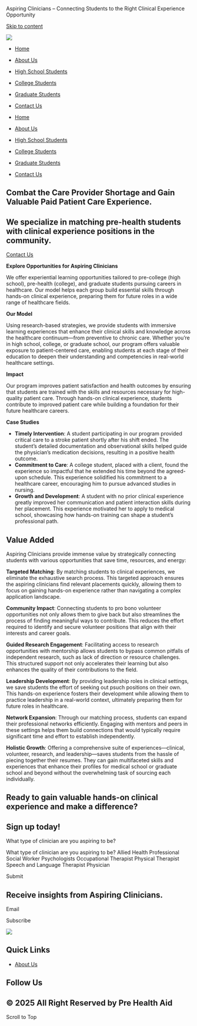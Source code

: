 Aspiring Clinicians – Connecting Students to the Right Clinical Experience Opportunity


[Skip to content](#content "Skip to content")

[![](http://aspiringclinicians.com/wp-content/uploads/2024/06/cropped-cropped_image.png)](http://aspiringclinicians.com)

* [Home](http://aspiringclinicians.com/home/)
* [About Us](http://aspiringclinicians.com/about-us/)
* [High School Students](http://aspiringclinicians.com/high-school-students/)
* [College Students](http://aspiringclinicians.com/college-students/)
* [Graduate Students](http://aspiringclinicians.com/graduate-students/)
* [Contact Us](http://aspiringclinicians.com/contact-us/)

* [Home](http://aspiringclinicians.com/home/)
* [About Us](http://aspiringclinicians.com/about-us/)
* [High School Students](http://aspiringclinicians.com/high-school-students/)
* [College Students](http://aspiringclinicians.com/college-students/)
* [Graduate Students](http://aspiringclinicians.com/graduate-students/)
* [Contact Us](http://aspiringclinicians.com/contact-us/)

Combat the Care Provider Shortage and Gain Valuable Paid Patient Care Experience.
---------------------------------------------------------------------------------

We specialize in matching pre-health students with clinical experience positions in the community.
--------------------------------------------------------------------------------------------------

[Contact Us](#contact)

**Explore Opportunities for Aspiring Clinicians**

We offer experiential learning opportunities tailored to pre-college (high school), pre-health (college), and graduate students pursuing careers in healthcare. Our model helps each group build essential skills through hands-on clinical experience, preparing them for future roles in a wide range of healthcare fields.

**Our Model**

Using research-based strategies, we provide students with immersive learning experiences that enhance their clinical skills and knowledge across the healthcare continuum—from preventive to chronic care. Whether you’re in high school, college, or graduate school, our program offers valuable exposure to patient-centered care, enabling students at each stage of their education to deepen their understanding and competencies in real-world healthcare settings.

**Impact**

Our program improves patient satisfaction and health outcomes by ensuring that students are trained with the skills and resources necessary for high-quality patient care. Through hands-on clinical experience, students contribute to improved patient care while building a foundation for their future healthcare careers.

**Case Studies**

* **Timely Intervention**: A student participating in our program provided critical care to a stroke patient shortly after his shift ended. The student’s detailed documentation and observational skills helped guide the physician’s medication decisions, resulting in a positive health outcome.
* **Commitment to Care**: A college student, placed with a client, found the experience so impactful that he extended his time beyond the agreed-upon schedule. This experience solidified his commitment to a healthcare career, encouraging him to pursue advanced studies in nursing.
* **Growth and Development**: A student with no prior clinical experience greatly improved her communication and patient interaction skills during her placement. This experience motivated her to apply to medical school, showcasing how hands-on training can shape a student’s professional path.

Value Added
-----------

Aspiring Clinicians provide immense value by strategically connecting students with various opportunities that save time, resources, and energy:

**Targeted Matching**: By matching students to clinical experiences, we eliminate the exhaustive search process. This targeted approach ensures the aspiring clinicians find relevant placements quickly, allowing them to focus on gaining hands-on experience rather than navigating a complex application landscape.

**Community Impact**: Connecting students to pro bono volunteer opportunities not only allows them to give back but also streamlines the process of finding meaningful ways to contribute. This reduces the effort required to identify and secure volunteer positions that align with their interests and career goals.

**Guided Research Engagement**: Facilitating access to research opportunities with mentorship allows students to bypass common pitfalls of independent research, such as lack of direction or resource challenges. This structured support not only accelerates their learning but also enhances the quality of their contributions to the field.

**Leadership Development**: By providing leadership roles in clinical settings, we save students the effort of seeking out psuch positions on their own. This hands-on experience fosters their development while allowing them to practice leadership in a real-world context, ultimately preparing them for future roles in healthcare.

**Network Expansion**: Through our matching process, students can expand their professional networks efficiently. Engaging with mentors and peers in these settings helps them build connections that would typically require significant time and effort to establish independently.

**Holistic Growth**: Offering a comprehensive suite of experiences—clinical, volunteer, research, and leadership—saves students from the hassle of piecing together their resumes. They can gain multifaceted skills and experiences that enhance their profiles for medical school or graduate school and beyond without the overwhelming task of sourcing each individually.

Ready to gain valuable hands-on clinical experience and make a difference?
--------------------------------------------------------------------------

Sign up today!
--------------

What type of clinician are you aspiring to be? 

What type of clinician are you aspiring to be?
Allied Health Professional
Social Worker
Psychologists
Occupational Therapist
Physical Therapist
Speech and Language Therapist
Physician

Submit

Receive insights from Aspiring Clinicians.
------------------------------------------

Email

Subscribe

[![](http://aspiringclinicians.com/wp-content/uploads/2024/06/cropped-cropped_image.png)](http://aspiringclinicians.com)

Quick Links
-----------

* [About Us](http://aspiringclinicians.com/about-us/)

Follow Us
---------

© 2025 All Right Reserved by Pre Health Aid
-------------------------------------------



Scroll to Top